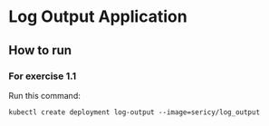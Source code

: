 # Log Output Application

## How to run

### For exercise 1.1

Run this command:
```
kubectl create deployment log-output --image=sericy/log_output
```
